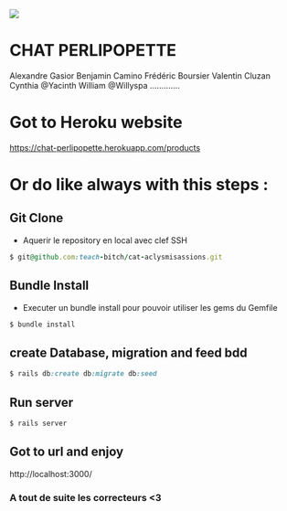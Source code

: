 ![](https://media0.giphy.com/media/2zeji2UedvZzvIZ45N/giphy.gif?cid=3640f6095c4a8a4d6b6958366767066f)

# CHAT PERLIPOPETTE

Alexandre Gasior
Benjamin Camino
Frédéric Boursier
Valentin Cluzan
Cynthia @Yacinth
William @Willyspa
.............
# Got to Heroku website

https://chat-perlipopette.herokuapp.com/products

# Or do like always with this steps :

## Git Clone

-   Aquerir le repository en local avec clef SSH

```ruby
$ git@github.com:teach-bitch/cat-aclysmisassions.git
```

## Bundle Install

-   Executer un bundle install pour pouvoir utiliser les gems du Gemfile

```ruby
$ bundle install
```

## create Database, migration and feed bdd

```ruby
$ rails db:create db:migrate db:seed
```

## Run server

```ruby
$ rails server
```

## Got to url and enjoy

http://localhost:3000/

### A tout de suite les correcteurs <3
